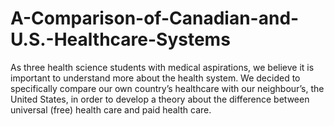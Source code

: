 # A-Comparison-of-Canadian-and-U.S.-Healthcare-Systems
As three health science students with medical aspirations, we believe it is important to understand more about the health system. We decided to specifically compare our own country’s healthcare with our neighbour’s, the United States, in order to develop a theory about the difference between universal (free) health care and paid health care. 
